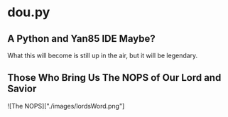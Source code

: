 # dou.py
## A Python and Yan85 IDE Maybe?
<p>What this will become is still up in the air, but it will be legendary.</p>

## Those Who Bring Us The NOPS of Our Lord and Savior
![The NOPS]["./images/lordsWord.png"]
 
